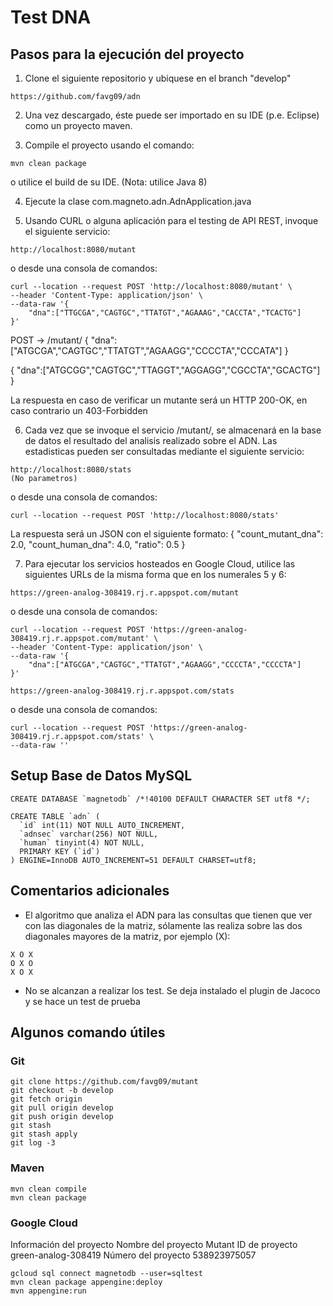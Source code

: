 # Test DNA

## Pasos para la ejecución del proyecto

1. Clone el siguiente repositorio y ubiquese en el branch "develop"
```
https://github.com/favg09/adn
```

2. Una vez descargado, éste puede ser importado en su IDE (p.e. Eclipse) como un proyecto maven.

3. Compile el proyecto usando el comando:
```
mvn clean package
```
o utilice el build de su IDE. (Nota: utilice Java 8)

4. Ejecute la clase com.magneto.adn.AdnApplication.java 

5. Usando CURL o alguna aplicación para el testing de API REST, invoque el siguiente servicio: 
```
http://localhost:8080/mutant
```
o desde una consola de comandos:
```
curl --location --request POST 'http://localhost:8080/mutant' \
--header 'Content-Type: application/json' \
--data-raw '{
    "dna":["TTGCGA","CAGTGC","TTATGT","AGAAAG","CACCTA","TCACTG"]
}'
```

POST → /mutant/
{
    "dna":["ATGCGA","CAGTGC","TTATGT","AGAAGG","CCCCTA","CCCATA"]
}

{
    "dna":["ATGCGG","CAGTGC","TTAGGT","AGGAGG","CGCCTA","GCACTG"]
}

La respuesta en caso de verificar un mutante será un HTTP 200-OK, en caso contrario un 403-Forbidden

6. Cada vez que se invoque el servicio /mutant/, se almacenará en la base de datos el resultado del analisis realizado sobre el ADN. Las estadisticas pueden ser consultadas mediante el siguiente servicio:
```
http://localhost:8080/stats
(No parametros)
```
o desde una consola de comandos:
```
curl --location --request POST 'http://localhost:8080/stats'
```

La respuesta será un JSON con el siguiente formato:
{
    "count_mutant_dna": 2.0,
    "count_human_dna": 4.0,
    "ratio": 0.5
}

7. Para ejecutar los servicios hosteados en Google Cloud, utilice las siguientes URLs de la misma forma que en los numerales 5 y 6:
```
https://green-analog-308419.rj.r.appspot.com/mutant
```
o desde una consola de comandos:
```
curl --location --request POST 'https://green-analog-308419.rj.r.appspot.com/mutant' \
--header 'Content-Type: application/json' \
--data-raw '{
    "dna":["ATGCGA","CAGTGC","TTATGT","AGAAGG","CCCCTA","CCCCTA"]
}'
```

```
https://green-analog-308419.rj.r.appspot.com/stats
```
o desde una consola de comandos:
```
curl --location --request POST 'https://green-analog-308419.rj.r.appspot.com/stats' \
--data-raw ''
```

## Setup Base de Datos MySQL
```
CREATE DATABASE `magnetodb` /*!40100 DEFAULT CHARACTER SET utf8 */;

CREATE TABLE `adn` (
  `id` int(11) NOT NULL AUTO_INCREMENT,
  `adnsec` varchar(256) NOT NULL,
  `human` tinyint(4) NOT NULL,
  PRIMARY KEY (`id`)
) ENGINE=InnoDB AUTO_INCREMENT=51 DEFAULT CHARSET=utf8;

```


## Comentarios adicionales

- El algoritmo que analiza el ADN para las consultas que tienen que ver con las diagonales de la matriz, sólamente las realiza sobre las dos diagonales mayores de la matriz, por ejemplo (X):
```
X O X
O X O
X O X
```

- No se alcanzan a realizar los test. Se deja instalado el plugin de Jacoco y se hace un test de prueba


## Algunos comando útiles

### Git
```
git clone https://github.com/favg09/mutant
git checkout -b develop
git fetch origin
git pull origin develop
git push origin develop
git stash
git stash apply
git log -3
```

### Maven
```
mvn clean compile
mvn clean package
```

### Google Cloud

Información del proyecto
Nombre del proyecto
Mutant
ID de proyecto
green-analog-308419
Número del proyecto
538923975057

```
gcloud sql connect magnetodb --user=sqltest
mvn clean package appengine:deploy
mvn appengine:run
```
